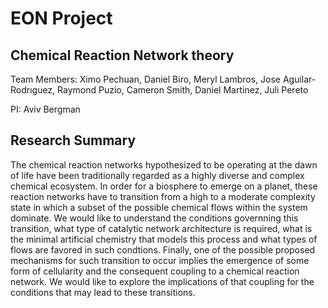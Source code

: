 # EON Project 
## Chemical Reaction Network theory

Team Members: Ximo Pechuan, Daniel Biro, Meryl Lambros, Jose Aguilar-Rodrıguez, Raymond Puzio, Cameron Smith, Daniel Martinez, Juli Pereto

PI: Aviv Bergman


## Research Summary

The chemical reaction networks hypothesized to be operating at the dawn of life have been traditionally regarded as a highly diverse and complex chemical ecosystem. In order for a biosphere to emerge on a planet, these reaction networks have to transition from a high to a moderate complexity state in which a subset of the possible chemical flows within the system dominate. We would like to understand the conditions governning this transition, what type of catalytic network architecture is required, what is the minimal artificial chemistry that models this process and what types of flows are favored in such condtions. Finally, one of the possible proposed mechanisms for such transition to occur implies the emergence of some form of cellularity and the consequent coupling to a chemical reaction network. We would like to explore the implications of that coupling for the conditions that may lead to these transitions.